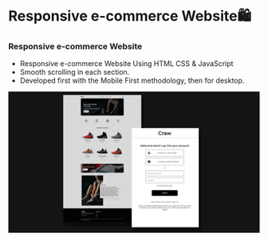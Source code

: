 # Responsive e-commerce Website🛍

### Responsive e-commerce Website
- Responsive e-commerce Website Using HTML CSS & JavaScript
- Smooth scrolling in each section.
- Developed first with the Mobile First methodology, then for desktop.

![preview img](/preview.png)
